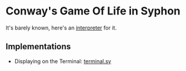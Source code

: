 # Conway's Game Of Life in Syphon

It's barely known, here's an [interpreter](https://github.com/syphon-lang/syphon) for it.

## Implementations
- Displaying on the Terminal: [terminal.sy](terminal.sy)
